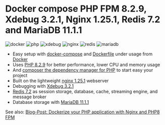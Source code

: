 # Docker compose PHP FPM 8.2.9, Xdebug 3.2.1, Nginx 1.25.1, Redis 7.2 and MariaDB 11.1.1

![docker](https://img.shields.io/badge/Docker-compose-brightgreen.svg)
![php](https://img.shields.io/badge/PHP_FPM-8.2.9-brightgreen.svg)
![xdebug](https://img.shields.io/badge/Xdebug-3.2.1-brightgreen.svg)
![nginx](https://img.shields.io/badge/nginx-1.25.1-brightgreen.svg)
![redis](https://img.shields.io/badge/Redis-7.2-brightgreen.svg)
![mariadb](https://img.shields.io/badge/MariaDB-11.1.1-brightgreen.svg)

* Easy setup with [docker-compose](https://docs.docker.com/compose/) and [Dockerfile](https://docs.docker.com/engine/reference/builder/) under usage from [Docker](https://www.docker.com)
* Uses [PHP 8.2.9](https://www.php.net) for better performance, lower CPU and memory usage
* And [composer the dependency manager for PHP](https://getcomposer.org) to start easy your project
* Built on the lightweight [nginx 1.25.1](https://nginx.org) webserver
* Debugging with [Xdebug 3.2.1](https://xdebug.org)
* [Redis 7.2](https://redis.io) as session storage, database, cache, streaming engine, and message broker
* Database storage with [MariaDB 11.1.1](https://mariadb.org)

See also:
[Blog-Post: Dockerize your PHP application with Nginx and PHP8 FPM](https://marc.it/dockerize-application-with-nginx-and-php8/)
